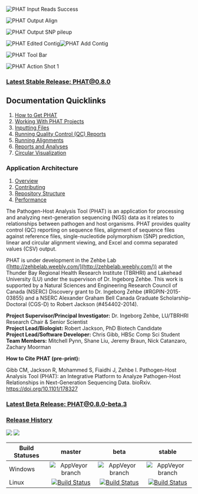 ![PHAT Input Reads Success](https://chgibb.github.io//PHATDocs/docs/releases/0.7.6-beta.1/InputReadsIn.png)

![PHAT Output Align](https://chgibb.github.io//PHATDocs/docs/releases/0.7.6-beta.1/OutputAlign.png)

![PHAT Output SNP pileup](https://chgibb.github.io//PHATDocs/docs/releases/0.7.6-beta.1/OutputSNPpileup.png)

![PHAT Edited Contig](https://chgibb.github.io//PHATDocs/docs/releases/0.7.6-beta.1/EditedContig.png)![PHAT Add Contig](https://chgibb.github.io//PHATDocs/docs/releases/0.7.6-beta.1/AddContig.png)

![PHAT Tool Bar](https://chgibb.github.io//PHATDocs/docs/releases/0.1.0-beta.1/covHPV16white.png)

![PHAT Action Shot 1](https://chgibb.github.io//PHATDocs/docs/latest/actionShot1.png)

### [Latest Stable Release: PHAT@0.8.0](https://chgibb.github.io/PHATDocs/releases/0.8.0/index)
## Documentation Quicklinks
1. [How to Get PHAT](https://chgibb.github.io/PHATDocs/docs/releases/0.8.0/howToGetPHAT)
2. [Working With PHAT Projects](https://chgibb.github.io/PHATDocs/docs/releases/0.8.0/projects)
3. [Inputting Files](https://chgibb.github.io/PHATDocs/docs/releases/0.8.0/inputtingFiles)
4. [Running Quality Control (QC) Reports](https://chgibb.github.io/PHATDocs/docs/releases/0.8.0/QCReports)
5. [Running Alignments](https://chgibb.github.io/PHATDocs/docs/releases/0.8.0/runningAlignments)
6. [Reports and Analyses](https://chgibb.github.io/PHATDocs/docs/releases/0.8.0/reportsAndAnalyses)
7. [Circular Visualization](https://chgibb.github.io/PHATDocs/docs/releases/0.8.0/circularVisualization)

### Application Architecture
1. [Overview](https://chgibb.github.io/PHATDocs/docs/releases/0.8.0/archOverview)
2. [Contributing](https://chgibb.github.io/PHATDocs/docs/releases/0.8.0/contributingGuide)
3. [Repository Structure](https://chgibb.github.io/PHATDocs/docs/releases/0.8.0/repoStructure)
4. [Performance](https://chgibb.github.io/PHATDocs/docs/releases/0.8.0/performance)

The Pathogen-Host Analysis Tool (PHAT) is an application for processing and analyzing next-generation sequencing (NGS) data as it relates to relationships between pathogen and host organisms. PHAT provides quality control (QC) reporting on sequence files, alignment of sequence files against reference files, single-nucleotide polymorphism (SNP) prediction, linear and circular alignment viewing, and Excel and comma separated values (CSV) output.

PHAT is under development in the Zehbe Lab ([http://zehbelab.weebly.com/](http://zehbelab.weebly.com/)) at the Thunder Bay Regional Health Research Institute (TBRHRI) and Lakehead University (LU) under the supervison of Dr. Ingeborg Zehbe. This work is supported by a Natural Sciences and Engineering Research Council of Canada (NSERC) Discovery grant to Dr. Ingeborg Zehbe (#RGPIN-2015-03855) and a NSERC Alexander Graham Bell Canada Graduate Scholarship-Doctoral (CGS-D) to Robert Jackson (#454402-2014).  

**Project Supervisor/Principal Investigator:** Dr. Ingeborg Zehbe, LU/TBRHRI Research Chair & Senior Scientist    
**Project Lead/Biologist:** Robert Jackson, PhD Biotech Candidate    
**Project Lead/Software Developer:** Chris Gibb, HBSc Comp Sci Student  
**Team Members:** Mitchell Pynn, Shane Liu, Jeremy Braun, Nick Catanzaro, Zachary Moorman

**How to Cite PHAT (pre-print):**

Gibb CM, Jackson R, Mohammed S, Fiaidhi J, Zehbe I. Pathogen-Host Analysis Tool (PHAT): an Integrative Platform to Analyze Pathogen-Host Relationships in Next-Generation Sequencing Data. bioRxiv. https://doi.org/10.1101/178327

### [Latest Beta Release: PHAT@0.8.0-beta.3](https://chgibb.github.io/PHATDocs/releases/0.8.0-beta.3/index)

### [Release History](https://chgibb.github.io/PHATDocs/allReleases)

[![](https://tokei.rs/b1/github/chgibb/PHAT?category=files)](https://github.com/Aaronepower/tokei) [![](https://tokei.rs/b1/github/chgibb/PHAT?category=lines)](https://github.com/Aaronepower/tokei)  

| Build Statuses        | master           | beta  | stable  |
| ------------- |:-------------:| :-----:|:-------:|
| Windows       | ![AppVeyor branch](https://ci.appveyor.com/api/projects/status/k0awa1ask2ilarkn/branch/master?svg=true) | ![AppVeyor branch](https://ci.appveyor.com/api/projects/status/k0awa1ask2ilarkn/branch/beta?svg=true) | ![AppVeyor branch](https://ci.appveyor.com/api/projects/status/k0awa1ask2ilarkn/branch/stable?svg=true)
| Linux         | [![Build Status](https://travis-ci.org/chgibb/PHAT.svg?branch=master)](https://travis-ci.org/chgibb/PHAT)      |   [![Build Status](https://travis-ci.org/chgibb/PHAT.svg?branch=beta)](https://travis-ci.org/chgibb/PHAT) |  [![Build Status](https://travis-ci.org/chgibb/PHAT.svg?branch=stable)](https://travis-ci.org/chgibb/PHAT)
